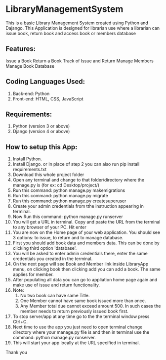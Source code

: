 # LibraryManagementSystem
This is a basic Library Management System created using Python and Dajango. This Application is designed for librarian use where a librarian can issue book, return book and access book or members database

## Features:
Issue a Book
Return a Book
Track of Issue and Return
Manage Members
Manage Book Database

## Coding Languages Used:
1. Back-end: Python
2. Front-end: HTML, CSS, JavaScript

## Requirements:
1. Python (version 3 or above)
2. Django (version 4 or above)

## How to setup this App:
1. Install Python.
2. Install Django.
     or
   In place of step 2 you can also run pip install requirements.txt
4. Download this whole project folder
5. Open any terminal and change to that folder/directory where the manage.py is (for ex: cd Desktop/project/)
6. Run this command: python manage.py makemigrations
7. Run this command: python manage.py migrate
8. Run this command: python manage.py createsuperuser
9. Create your admin credentials from tthe instruction appearing in terminal.
10. Now Run this command: python manage.py runserver
11. You will get a URL in terminal. Copy and paste the URL from the terminal to any browser of your PC. Hit enter
12. You are now on the Home page of your web application. You should see 3 options: to issue, to return and to manage database.
13. First you should add book data and members data. This can be done by clicking third option  'database'.
14. You will be asked to enter admin credentials there, enter the same credentials you created in the terminal.
15. On the next page will see Book and Member link inside LibraryApp menu, on clicking book then clicking add you can add a book. The same applies for member.
16. After populating all data you can go to appliation home page again and make use of issue and return functionality.
17. Note:
      1. No two book can have same Title.
      2. One Member cannot have same book issued more than once.
      3. Any Member total due cannot exceed amount 500. In such cases the member needs to return previously issued book first.
18. To stop server/app at any time go to the the terminal window press Ctrl+C.
19. Next time to use the app you just need to open terminal change directory where your manage.py file is and then in terminal use the command: python manage.py runserver.
20. This will start your app locally at the URL specified in terminal.
    
Thank you
